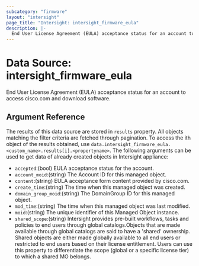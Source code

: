 ```yaml
---
subcategory: "firmware"
layout: "intersight"
page_title: "Intersight: intersight_firmware_eula"
description: |-
  End User License Agreement (EULA) acceptance status for an account to access cisco.com and download software.
---
```


# Data Source: intersight_firmware_eula
End User License Agreement (EULA) acceptance status for an account to access cisco.com and download software.
## Argument Reference
The results of this data source are stored in `results` property.
All objects matching the filter criteria are fetched through pagination.
To access the ith object of the results obtained, use `data.intersight_firmware_eula.<custom_name>.results[i].<propertyname>`.
The following arguments can be used to get data of already created objects in Intersight appliance:
* `accepted`:(bool) EULA acceptance status for the account. 
* `account_moid`:(string) The Account ID for this managed object. 
* `content`:(string) EULA acceptance form content provided by cisco.com. 
* `create_time`:(string) The time when this managed object was created. 
* `domain_group_moid`:(string) The DomainGroup ID for this managed object. 
* `mod_time`:(string) The time when this managed object was last modified. 
* `moid`:(string) The unique identifier of this Managed Object instance. 
* `shared_scope`:(string) Intersight provides pre-built workflows, tasks and policies to end users through global catalogs.Objects that are made available through global catalogs are said to have a 'shared' ownership. Shared objects are either made globally available to all end users or restricted to end users based on their license entitlement. Users can use this property to differentiate the scope (global or a specific license tier) to which a shared MO belongs. 
 
